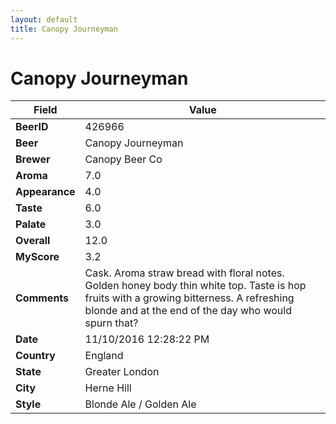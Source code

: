 ```yaml
---
layout: default
title: Canopy Journeyman
---
```


# Canopy Journeyman

| Field         | Value     |
|---------------|-----------|
| **BeerID** | 426966 |
| **Beer** | Canopy Journeyman |
| **Brewer** | Canopy Beer Co |
| **Aroma** | 7.0 |
| **Appearance** | 4.0 |
| **Taste** | 6.0 |
| **Palate** | 3.0 |
| **Overall** | 12.0 |
| **MyScore** | 3.2 |
| **Comments** | Cask. Aroma straw bread with floral notes. Golden honey body thin white top. Taste is hop fruits with a growing bitterness. A refreshing blonde and at the end of the day who would spurn that? |
| **Date** | 11/10/2016 12:28:22 PM |
| **Country** | England |
| **State** | Greater London |
| **City** | Herne Hill |
| **Style** | Blonde Ale / Golden Ale |
